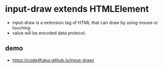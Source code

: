 # input-draw extends HTMLElement

- input-draw is a extension tag of HTML that can draw by using mouse or touching.
- value will be encoded data protocol.

## demo

- https://code4fukui.github.io/input-draw/

